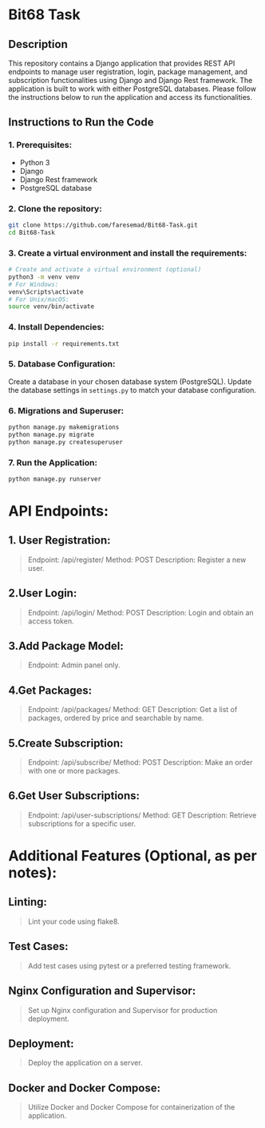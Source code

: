 # Bit68 Task

## Description

This repository contains a Django application that provides REST API endpoints to manage user registration, login, package management, and subscription functionalities using Django and Django Rest framework. The application is built to work with either PostgreSQL databases. Please follow the instructions below to run the application and access its functionalities.

## Instructions to Run the Code

### 1. Prerequisites:

- Python 3
- Django
- Django Rest framework
- PostgreSQL database

### 2. Clone the repository:

```bash
git clone https://github.com/faresemad/Bit68-Task.git
cd Bit68-Task
```

### 3. Create a virtual environment and install the requirements:

```bash
# Create and activate a virtual environment (optional)
python3 -m venv venv
# For Windows:
venv\Scripts\activate
# For Unix/macOS:
source venv/bin/activate
```

### 4. Install Dependencies:

```bash
pip install -r requirements.txt
```

### 5. Database Configuration:

Create a database in your chosen database system (PostgreSQL).
Update the database settings in `settings.py` to match your database configuration.

### 6. Migrations and Superuser:

```bash
python manage.py makemigrations
python manage.py migrate
python manage.py createsuperuser
```

### 7. Run the Application:

```bash
python manage.py runserver
```

# API Endpoints:

## 1. User Registration:

> Endpoint: /api/register/
> Method: POST
> Description: Register a new user.

## 2.User Login:

> Endpoint: /api/login/
> Method: POST
> Description: Login and obtain an access token.

## 3.Add Package Model:

> Endpoint: Admin panel only.

## 4.Get Packages:

> Endpoint: /api/packages/
> Method: GET
> Description: Get a list of packages, ordered by price and searchable by name.

## 5.Create Subscription:

> Endpoint: /api/subscribe/
> Method: POST
> Description: Make an order with one or more packages.

## 6.Get User Subscriptions:

> Endpoint: /api/user-subscriptions/
> Method: GET
> Description: Retrieve subscriptions for a specific user.

# Additional Features (Optional, as per notes):

## Linting:

> Lint your code using flake8.

## Test Cases:

> Add test cases using pytest or a preferred testing framework.

## Nginx Configuration and Supervisor:

> Set up Nginx configuration and Supervisor for production deployment.

## Deployment:

> Deploy the application on a server.

## Docker and Docker Compose:

> Utilize Docker and Docker Compose for containerization of the application.
